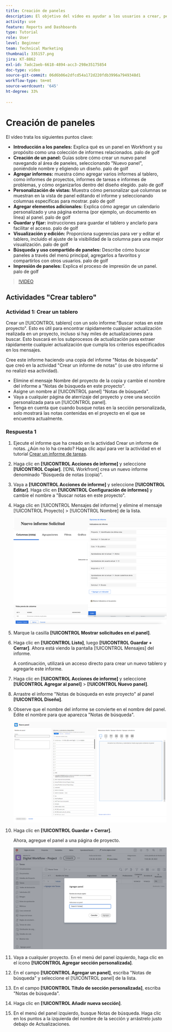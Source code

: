 ```yaml
---
title: Creación de paneles
description: El objetivo del vídeo es ayudar a los usuarios a crear, personalizar y administrar de forma eficaz los paneles de Workfront para monitorizar y compartir datos relacionados con el proyecto.
activity: use
feature: Reports and Dashboards
type: Tutorial
role: User
level: Beginner
team: Technical Marketing
thumbnail: 335157.png
jira: KT-8862
exl-id: 7adc2aeb-6618-4894-acc3-298e35175854
doc-type: video
source-git-commit: 06d6b06e2dfcd54a172d220fdb3996a7949348d1
workflow-type: tm+mt
source-wordcount: '645'
ht-degree: 33%

---
```


# Creación de paneles

El vídeo trata los siguientes puntos clave:

* **Introducción a los paneles:** Explica qué es un panel en Workfront y su propósito como una colección de informes relacionados. palo de golf
* **Creación de un panel:** Guías sobre cómo crear un nuevo panel navegando al área de paneles, seleccionando &quot;Nuevo panel&quot;, poniéndole nombre y eligiendo un diseño. palo de golf
* **Agregar informes:** muestra cómo agregar varios informes al tablero, como informes de proyectos, informes de tareas e informes de problemas, y cómo organizarlos dentro del diseño elegido. palo de golf
* **Personalización de vistas:** Muestra cómo personalizar qué columnas se muestran en la vista de panel editando el informe y seleccionando columnas específicas para mostrar. palo de golf
* **Agregar elementos adicionales:** Explica cómo agregar un calendario personalizado y una página externa (por ejemplo, un documento en línea) al panel. palo de golf
* **Guardar y fijar:** instrucciones para guardar el tablero y anclarlo para facilitar el acceso. palo de golf
* **Visualización y edición:** Proporciona sugerencias para ver y editar el tablero, incluido el ajuste de la visibilidad de la columna para una mejor visualización. palo de golf
* **Búsqueda y uso compartido de paneles:** Describe cómo buscar paneles a través del menú principal, agregarlos a favoritos y compartirlos con otros usuarios. palo de golf
* **Impresión de paneles:** Explica el proceso de impresión de un panel. palo de golf


>[!VIDEO](https://video.tv.adobe.com/v/335157/?quality=12&learn=on)


## Actividades &quot;Crear tablero&quot;

### Actividad 1: Crear un tablero

Crear un [!UICONTROL tablero] con un solo informe:&quot;Buscar notas en este proyecto&quot;. Esto es útil para encontrar rápidamente cualquier actualización realizada en un proyecto, incluso si hay miles de actualizaciones para buscar. Esto buscará en los subprocesos de actualización para extraer rápidamente cualquier actualización que cumpla los criterios especificados en los mensajes.

Cree este informe haciendo una copia del informe &quot;Notas de búsqueda&quot; que creó en la actividad &quot;Crear un informe de notas&quot; (o use otro informe si no realizó esa actividad).

* Elimine el mensaje Nombre del proyecto de la copia y cambie el nombre del informe a &quot;Notas de búsqueda en este proyecto&quot;.
* Asigne un nombre al [!UICONTROL panel] &quot;Notas de búsqueda&quot;.
* Vaya a cualquier página de aterrizaje del proyecto y cree una sección personalizada para un [!UICONTROL panel].
* Tenga en cuenta que cuando busque notas en la sección personalizada, solo mostrará las notas contenidas en el proyecto en el que se encuentra actualmente.

### Respuesta 1

1. Ejecute el informe que ha creado en la actividad Crear un informe de notas. ¿Aún no lo ha creado? Haga clic aquí para ver la actividad en el tutorial [Crear un informe de tareas](https://experienceleague.adobe.com/en/docs/workfront-learn/tutorials-workfront/reporting/basic-reporting/create-a-task-report#activity-1-create-a-note-report-with-prompts).
1. Haga clic en **[!UICONTROL Acciones de informe]** y seleccione **[!UICONTROL Copiar]**. [!DNL Workfront] crea un nuevo informe denominado &quot;Búsqueda de notas (copia)&quot;.
1. Vaya a **[!UICONTROL Acciones de informe]** y seleccione **[!UICONTROL Editar]**. Haga clic en **[!UICONTROL Configuración de informes]** y cambie el nombre a &quot;Buscar notas en este proyecto&quot;.
1. Haga clic en [!UICONTROL Mensajes del informe] y elimine el mensaje [!UICONTROL Proyecto] > [!UICONTROL Nombre] de la lista.

   ![Una imagen de la pantalla para crear un panel nuevo](assets/edit-report-prompts.png)

1. Marque la casilla **[!UICONTROL Mostrar solicitudes en el panel]**.
1. Haga clic en **[!UICONTROL Listo]**, luego **[!UICONTROL Guardar + Cerrar]**. Ahora está viendo la pantalla [!UICONTROL Mensajes] del informe.

   A continuación, utilizará un acceso directo para crear un nuevo tablero y agregarle este informe.

1. Haga clic en **[!UICONTROL Acciones de informe]** y seleccione **[!UICONTROL Agregar al panel]** > **[!UICONTROL Nuevo panel]**.
1. Arrastre el informe &quot;Notas de búsqueda en este proyecto&quot; al panel **[!UICONTROL Diseño]**.
1. Observe que el nombre del informe se convierte en el nombre del panel. Edite el nombre para que aparezca &quot;Notas de búsqueda&quot;.

   ![Una imagen de la pantalla para crear un panel nuevo](assets/create-dashboard.png)

1. Haga clic en **[!UICONTROL Guardar + Cerrar]**.

   Ahora, agregue el panel a una página de proyecto.

   ![Una imagen de la pantalla para crear un panel nuevo](assets/add-custom-section.png)

1. Vaya a cualquier proyecto. En el menú del panel izquierdo, haga clic en el icono **[!UICONTROL Agregar sección personalizada]**.
1. En el campo **[!UICONTROL Agregar un panel]**, escriba &quot;Notas de búsqueda&quot; y seleccione el [!UICONTROL panel] de la lista.
1. En el campo **[!UICONTROL Título de sección personalizada]**, escriba &quot;Notas de búsqueda&quot;.
1. Haga clic en **[!UICONTROL Añadir nueva sección]**.
1. En el menú del panel izquierdo, busque Notas de búsqueda. Haga clic en los puntos a la izquierda del nombre de la sección y arrástrelo justo debajo de Actualizaciones.
